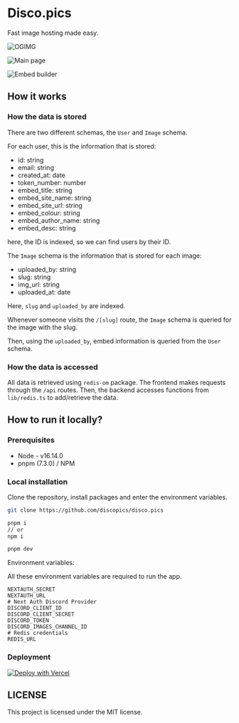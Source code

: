 # Disco.pics

Fast image hosting made easy.

![OGIMG](https://disco.pics/og-image.png)

![Main page](https://cdn.discordapp.com/attachments/1010857352645316658/1013573935088029809/image_2022-08-29_035052362.png)

![Embed builder](https://cdn.discordapp.com/attachments/1010857352645316658/1013568634314047628/1u118.gif)


## How it works

### How the data is stored

There are two different schemas, the `User` and `Image` schema.

For each user, this is the information that is stored:

- id: string
- email: string
- created_at: date
- token_number: number
- embed_title: string
- embed_site_name: string
- embed_site_url: string
- embed_colour: string
- embed_author_name: string
- embed_desc: string

here, the ID is indexed, so we can find users by their ID.

The `Image` schema is the information that is stored for each image:

- uploaded_by: string
- slug: string
- img_url: string
- uploaded_at: date

Here, `slug` and `uploaded_by` are indexed.

Whenever someone visits the `/[slug]` route, the `Image` schema is queried for the image with the slug.

Then, using the `uploaded_by`, embed information is queried from the `User` schema.


### How the data is accessed

All data is retrieved using `redis-om` package. The frontend makes requests through the `/api` routes. Then, the backend accesses functions from `lib/redis.ts` to add/retrieve the data.

## How to run it locally?

### Prerequisites

- Node - v16.14.0
- pnpm (7.3.0) / NPM

### Local installation

Clone the repository, install packages and enter the environment variables.

```bash
git clone https://github.com/discopics/disco.pics

pnpm i 
// or
npm i

pnpm dev
```

Environment variables:

All these environment variables are required to run the app.

```
NEXTAUTH_SECRET
NEXTAUTH_URL
# Next Auth Discord Provider
DISCORD_CLIENT_ID
DISCORD_CLIENT_SECRET
DISCORD_TOKEN
DISCORD_IMAGES_CHANNEL_ID
# Redis credentials
REDIS_URL
```

### Deployment

[![Deploy with Vercel](https://vercel.com/button)](https://vercel.com/new/clone?repository-url=https://github.com/discopics/disco.pics)

## LICENSE

This project is licensed under the MIT license.